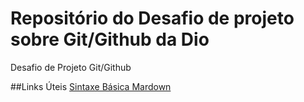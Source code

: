 # Repositório do Desafio de projeto sobre Git/Github da Dio
Desafio de Projeto Git/Github

##Links Úteis
[Sintaxe Básica Mardown](https://www.markdownguide.org/basic-syntax/)
